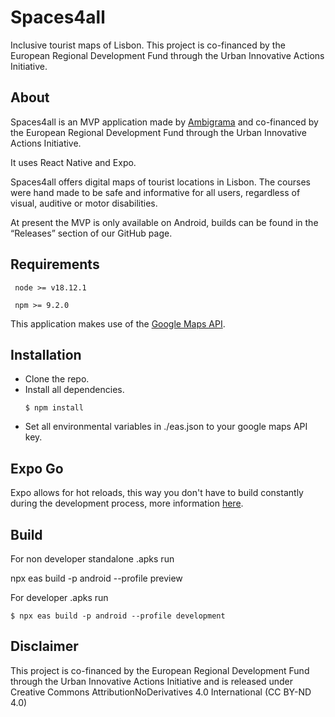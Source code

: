 # Spaces4all
Inclusive tourist maps of Lisbon. This project is co-financed by the European Regional Development Fund through the Urban Innovative Actions Initiative.
## About

Spaces4all is an MVP application made by [Ambigrama](http://www.ambigrama.pt) and co-financed by the European Regional Development Fund through the Urban Innovative Actions Initiative.  

It uses React Native and Expo.

Spaces4all offers digital maps of tourist locations in Lisbon. The courses were hand made to be safe and informative for all users, regardless of visual, auditive or motor disabilities. 

At present the MVP is only available on Android, builds can be found in the “Releases” section of our GitHub page.

  

## Requirements

  

````console
 node >= v18.12.1
 ````
````console
 npm >= 9.2.0
 ````


  

This application makes use of the [Google Maps API](https://developers.google.com/maps).

  

## Installation  

- Clone the repo.
- Install all dependencies.
	````console
	$ npm install
	 ````
- Set all environmental variables in ./eas.json to your google maps API key.

## Expo Go  

Expo allows for hot reloads, this way you don't have to build constantly during the development process, more information [here](http://docs.expo.dev).  
  

## Build

  

For non developer standalone .apks run

npx eas build -p android --profile preview

  

For developer .apks run

````console
$ npx eas build -p android --profile development
````

## Disclaimer 
This project is co-financed by the European Regional Development Fund through the Urban Innovative Actions Initiative and is released under Creative Commons AttributionNoDerivatives 4.0 International (CC BY-ND 4.0)

